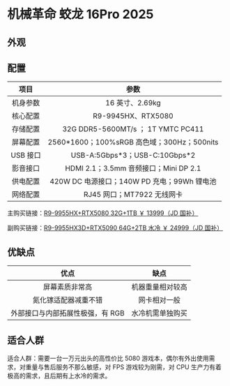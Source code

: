 # 机械革命 蛟龙 16Pro 2025

## 外观

## 配置

|   项目   |                    参数                     |
| :------: | :-----------------------------------------: |
| 机身参数 |               16 英寸、2.69kg               |
| 核心配置 |             R9-9945HX、RTX5080              |
| 存储配置 |     32G DDR5-5600MT/s ； 1T YMTC PC411      |
| 屏幕配置 | 2560\*1600；100%sRGB 高色域；300Hz；500nits |
| USB 接口 |       USB-A:5Gbps\*3；USB-C:10Gbps\*2       |
| 影音接口 |    HDMI 2.1；3.5mm 音频接口；Mini DP 2.1    |
| 供电配置 | 420W DC 电源接口；140W PD 充电；99Wh 锂电池 |
| 网络配置 |         RJ45 网口；MT7922 无线网卡          |

主购买链接：[R9-9955HX+RTX5080 32G+1TB ￥ 13999（JD 国补）](https://3.cn/2i-9K89B)

副购买链接：[R9-9955HX3D+RTX5090 64G+2TB 水冷 ￥ 24999（JD 国补）](https://3.cn/2i9K-jqB)

## 优缺点

|               优点               |       缺点       |
| :------------------------------: | :--------------: |
|          屏幕素质非常高          | 机器重量相对较高 |
|       氮化镓适配器减重不错       |   网卡相对一般   |
| 外部接口与内部拓展性极强，有 RGB | 水冷机需单独购买 |

## 适合人群

适合人群：需要一台一万元出头的高性价比 5080 游戏本，偶尔有外出使用需求，对重量与售后服务不那么敏感，对 FPS 游戏较为刚需，对 CPU 生产力有着极高的需求，且后期有上水冷的需求。
